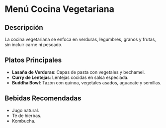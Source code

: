 # Menú Cocina Vegetariana

## Descripción

La cocina vegetariana se enfoca en verduras, legumbres, granos y frutas, sin incluir carne ni pescado.

## Platos Principales

* **Lasaña de Verduras**: Capas de pasta con vegetales y bechamel.
* **Curry de Lentejas**: Lentejas cocidas en salsa especiada.
* **Buddha Bowl**: Tazón con quinoa, vegetales asados, aguacate y semillas.

## Bebidas Recomendadas

* Jugo natural.
* Té de hierbas.
* Kombucha.